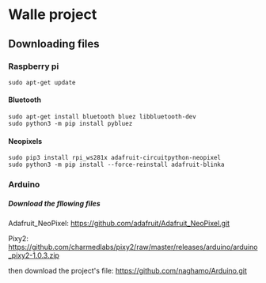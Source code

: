 # Walle project
## Downloading files
### Raspberry pi
    sudo apt-get update
#### Bluetooth
    sudo apt-get install bluetooth bluez libbluetooth-dev
    sudo python3 -m pip install pybluez
#### Neopixels
    sudo pip3 install rpi_ws281x adafruit-circuitpython-neopixel
    sudo python3 -m pip install --force-reinstall adafruit-blinka
### Arduino
##### Download the fllowing files
 Adafruit_NeoPixel: https://github.com/adafruit/Adafruit_NeoPixel.git 
 
 Pixy2: https://github.com/charmedlabs/pixy2/raw/master/releases/arduino/arduino_pixy2-1.0.3.zip
 
 then download the project's file: https://github.com/naghamo/Arduino.git
